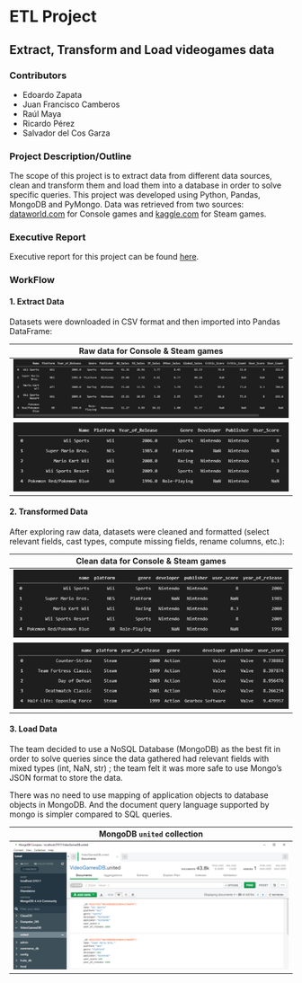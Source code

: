 # ETL Project
## Extract, Transform and Load videogames data

### Contributors
* Edoardo Zapata
* Juan Francisco Camberos
* Raúl Maya
* Ricardo Pérez
* Salvador del Cos Garza

### Project Description/Outline

The scope of this project is to extract data from different data sources, clean and transform them and load them into a database in order to solve specific queries. This project was developed using Python, Pandas, MongoDB and PyMongo. Data was retrieved from two sources: [dataworld.com](https://data.world/sumitrock/videogames) for Console games and [kaggle.com](https://www.kaggle.com/nikdavis/steam-store-games) for Steam games.

### Executive Report

Executive report for this project can be found [here](https://docs.google.com/document/d/1nvgadoA2MatHyb9iYDkm12OfAQX9vca38SyVaIQAQ4U/edit?usp=sharing).


### WorkFlow

#### 1. Extract Data
Datasets were downloaded in CSV format and then imported into Pandas DataFrame: 

| Raw data for Console & Steam games |
| --- |
| ![Console](images/Console_Raw.png) |
| ![Steam](images/Steam_Raw.png) |

#### 2. Transformed Data
After exploring raw data, datasets were cleaned and formatted (select relevant fields, cast types, compute missing fields, rename columns, etc.): 

| Clean data for Console & Steam games |
| --- |
| ![Console](images/Console_Clean.png) |
| ![Steam](images/Steam_Clean.png) |

#### 3. Load Data
The team decided to use a NoSQL Database (MongoDB) as the best fit in order to solve queries since the data gathered had relevant fields with mixed types (int, NaN, str) ; the team felt it was more safe to use Mongo’s JSON format to store the data. 

There was no need to use mapping of application objects to database objects in  MongoDB. And the document query language supported by mongo is simpler compared to SQL queries. 




| MongoDB `united` collection |
| --- |
| ![Console](images/MongoDB.png) |


